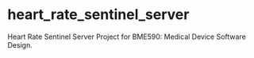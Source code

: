 # heart_rate_sentinel_server
Heart Rate Sentinel Server Project for BME590: Medical Device Software Design.
